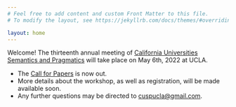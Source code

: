 ```yaml
---
# Feel free to add content and custom Front Matter to this file.
# To modify the layout, see https://jekyllrb.com/docs/themes/#overriding-theme-defaults

layout: home
---
```


Welcome! The thirteenth annual meeting of [California Universities Semantics and Pragmatics](/ "The official home of CUSP") will take place on May 6th, 2022 at UCLA.

- The [Call for Papers](/cusp13/cfp/ "CUSP-13 Call for Papers") is now out.
- More details about the workshop, as well as registration, will be made available soon.
- Any further questions may be directed to [cuspucla@gmail.com](mailto:cuspucla@gmail.com "Email the CUSP-13 organizers").
